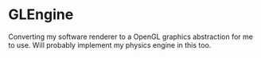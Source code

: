 # GLEngine
Converting my software renderer to a OpenGL graphics abstraction for me to use. Will probably implement my physics engine in this too.
